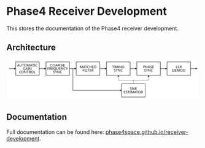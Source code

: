# Phase4 Receiver Development

This stores the documentation of the Phase4 receiver development.

## Architecture

![Receiver Architecture](docs/receiver_architecture.svg)

## Documentation

Full documentation can be found here: [phase4space.github.io/receiver-development](https://phase4space.github.io/receiver-development).